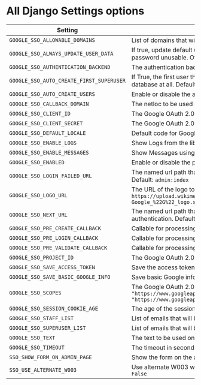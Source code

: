 # All Django Settings options

| Setting                                  | Description                                                                                                                                                                         |
|------------------------------------------|-------------------------------------------------------------------------------------------------------------------------------------------------------------------------------------|
| `GOOGLE_SSO_ALLOWABLE_DOMAINS`           | List of domains that will be allowed to create users. Default: `[]`                                                                                                                 |
| `GOOGLE_SSO_ALWAYS_UPDATE_USER_DATA`     | If true, update default user info from Google data at every login. This will also make their password unusable. Otherwise, all of this happens only on create. Default: `False`     |
| `GOOGLE_SSO_AUTHENTICATION_BACKEND`      | The authentication backend to use.  Default: `None`                                                                                                                                 |
| `GOOGLE_SSO_AUTO_CREATE_FIRST_SUPERUSER` | If True, the first user that logs in will be created as superuser if no superuser exists in the database at all. Default: `False`                                                   |
| `GOOGLE_SSO_AUTO_CREATE_USERS`           | Enable or disable the auto-create users feature. Default: `True`                                                                                                                    |
| `GOOGLE_SSO_CALLBACK_DOMAIN`             | The netloc to be used on Callback URI. Default: `None`                                                                                                                              |
| `GOOGLE_SSO_CLIENT_ID`                   | The Google OAuth 2.0 Web Application Client ID. Default: `None`                                                                                                                     |
| `GOOGLE_SSO_CLIENT_SECRET`               | The Google OAuth 2.0 Web Application Client Secret. Default: `None`                                                                                                                 |
| `GOOGLE_SSO_DEFAULT_LOCALE`              | Default code for Google locale. Default: `en`                                                                                                                                       |
| `GOOGLE_SSO_ENABLE_LOGS`                 | Show Logs from the library. Default: `True`                                                                                                                                         |
| `GOOGLE_SSO_ENABLE_MESSAGES`             | Show Messages using Django Messages Framework. Default: `True`                                                                                                                      |
| `GOOGLE_SSO_ENABLED`                     | Enable or disable the plugin. Default: `True`                                                                                                                                       |
| `GOOGLE_SSO_LOGIN_FAILED_URL`            | The named url path that the user will be redirected to if an authentication error is encountered. Default: `admin:index`                                                            |
| `GOOGLE_SSO_LOGO_URL`                    | The URL of the logo to be used on the login button. Default: `https://upload.wikimedia.org/wikipedia/commons/thumb/c/c1/Google_%22G%22_logo.svg/1280px-Google_%22G%22_logo.svg.png` |
| `GOOGLE_SSO_NEXT_URL`                    | The named url path that the user will be redirected if there is no next url after successful authentication. Default: `admin:index`                                                 |
| `GOOGLE_SSO_PRE_CREATE_CALLBACK`         | Callable for processing pre-create logic. Default: `django_google_sso.hooks.pre_create_user`                                                                                        |
| `GOOGLE_SSO_PRE_LOGIN_CALLBACK`          | Callable for processing pre-login logic. Default: `django_google_sso.hooks.pre_login_user`                                                                                          |
| `GOOGLE_SSO_PRE_VALIDATE_CALLBACK`       | Callable for processing pre-validate logic. Default: `django_google_sso.hooks.pre_validate_user`                                                                                    |
| `GOOGLE_SSO_PROJECT_ID`                  | The Google OAuth 2.0 Project ID. Default: `None`                                                                                                                                    |
| `GOOGLE_SSO_SAVE_ACCESS_TOKEN`           | Save the access token in the session. Default: `False`                                                                                                                              |
| `GOOGLE_SSO_SAVE_BASIC_GOOGLE_INFO`      | Save basic Google info in the database. Default: `True`                                                                                                                             |
| `GOOGLE_SSO_SCOPES`                      | The Google OAuth 2.0 Scopes. Default: `["openid", "https://www.googleapis.com/auth/userinfo.email", "https://www.googleapis.com/auth/userinfo.profile"]`                            |
| `GOOGLE_SSO_SESSION_COOKIE_AGE`          | The age of the session cookie in seconds. Default: `3600`                                                                                                                           |
| `GOOGLE_SSO_STAFF_LIST`                  | List of emails that will be created as staff. Default: `[]`                                                                                                                         |
| `GOOGLE_SSO_SUPERUSER_LIST`              | List of emails that will be created as superuser. Default: `[]`                                                                                                                     |
| `GOOGLE_SSO_TEXT`                        | The text to be used on the login button. Default: `Sign in with Google`                                                                                                             |
| `GOOGLE_SSO_TIMEOUT`                     | The timeout in seconds for the Google SSO authentication returns info, in minutes. Default: `10`                                                                                    |
| `SSO_SHOW_FORM_ON_ADMIN_PAGE`            | Show the form on the admin page. Default: `True`                                                                                                                                    |
| `SSO_USE_ALTERNATE_W003`                 | Use alternate W003 warning. You need to silence original templates.W003 warning. Default: `False`                                                                                   |                                                                             |
